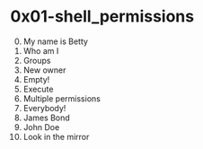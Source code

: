 <h1>0x01-shell_permissions</h1>

00. My name is Betty<br>
01. Who am I<br>
02. Groups<br>
03. New owner<br>
04. Empty!<br>
05. Execute<br>
06. Multiple permissions<br>
07. Everybody!<br>
08. James Bond<br>
09. John Doe<br>
10. Look in the mirror<br>

